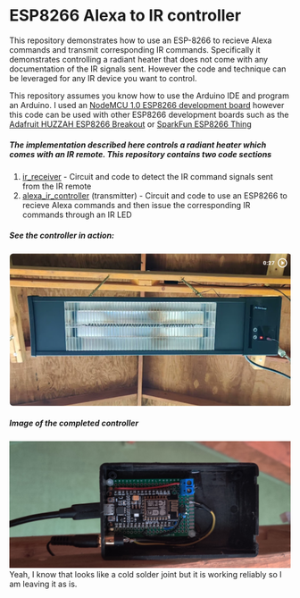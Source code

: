 # ESP8266 Alexa to IR controller
This repository demonstrates how to use an ESP-8266 to recieve Alexa commands and transmit corresponding IR commands. Specifically it demonstrates controlling a radiant heater that does not come with any documentation of the IR signals sent. However the code and technique can be leveraged for any IR device you want to control.

This repository assumes you know how to use the Arduino IDE and program an Arduino.  I used an [NodeMCU 1.0 ESP8266 development board](https://www.amazon.com/NodeMCU-ESP8266-Breakout-Arduino-Makerdo/dp/B07BGCF3NY) however this code can be used with other ESP8266 development boards such as the [Adafruit HUZZAH ESP8266 Breakout](https://www.adafruit.com/product/2471) or [SparkFun ESP8266 Thing](https://www.sparkfun.com/products/13231)

##### The implementation described here controls a radiant heater which comes with an IR remote. This repository contains two code sections
1. [ir_receiver](/ir_receiver) - Circuit and code to detect the IR command signals sent from the IR remote
2. [alexa_ir_controller](/alexa_ir_controller) (transmitter) - Circuit and code to use an ESP8266 to recieve Alexa commands and then issue the corresponding IR commands through an IR LED

##### See the controller in action:

[![The Alexa ESP8266 IR controller in action (27 sec)](/assets/Alexa_ESP8286_IR_control_v2_video_image.png)](https://photos.app.goo.gl/GmGifkKtMW2HBMPd7 "The Alexa ESP8266 IR controller in action (27 sec)")

##### Image of the completed controller

![Completed Alexa ESP8266 IR controller](/assets/Alexa_ESP8286_IR_control_v2.png "Completed Alexa ESP8266 IR controller")
Yeah, I know that looks like a cold solder joint but it is working reliably so I am leaving it as is.
